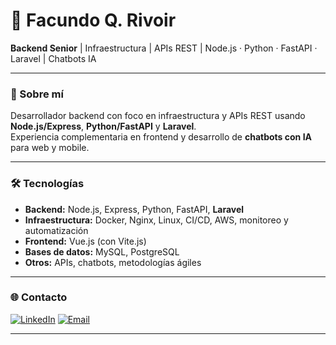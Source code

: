 # 👋 Facundo Q. Rivoir

**Backend Senior** | Infraestructura | APIs REST | Node.js · Python · FastAPI · Laravel | Chatbots IA

---

### 🚀 Sobre mí

Desarrollador backend con foco en infraestructura y APIs REST usando **Node.js/Express**, **Python/FastAPI** y **Laravel**.  
Experiencia complementaria en frontend y desarrollo de **chatbots con IA** para web y mobile.

---

### 🛠️ Tecnologías

- **Backend:** Node.js, Express, Python, FastAPI, **Laravel**
- **Infraestructura:** Docker, Nginx, Linux, CI/CD, AWS, monitoreo y automatización
- **Frontend:** Vue.js (con Vite.js)
- **Bases de datos:** MySQL, PostgreSQL
- **Otros:** APIs, chatbots, metodologías ágiles

---

### 🌐 Contacto

[![LinkedIn](https://img.shields.io/badge/LinkedIn-facundogqr-blue?logo=linkedin)](https://www.linkedin.com/in/facundogqr)
[![Email](https://img.shields.io/badge/Email-gqrdev@gmail.com-red?logo=gmail)](mailto:gqrdev@gmail.com)

---
